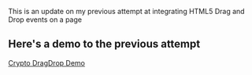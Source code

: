This is an update on my previous attempt at integrating HTML5 Drag and Drop events on a page

## Here's a demo to the previous attempt

[Crypto DragDrop Demo](https://github.com/trillionclues/crypto-drag-and-drop-list)
